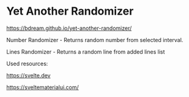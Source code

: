 # Yet Another Randomizer

https://bdream.github.io/yet-another-randomizer/

Number Randomizer - Returns random number from selected interval.

Lines Randomizer - Returns a random line from added lines list


Used resources:

https://svelte.dev

https://sveltematerialui.com/
